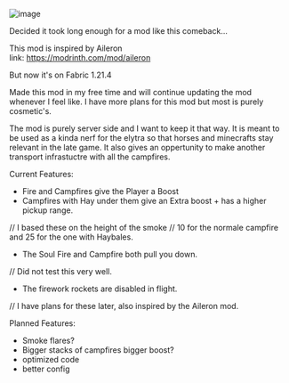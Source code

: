 ![image](https://i.postimg.cc/VNC16hFd/Elytra-Revamped.png)


Decided it took long enough for a mod like this comeback...

This mod is inspired by Aileron  
link: https://modrinth.com/mod/aileron

But now it's on Fabric 1.21.4

Made this mod in my free time and will continue updating the mod whenever I feel like.
I have more plans for this mod but most is purely cosmetic's.

The mod is purely server side and I want to keep it that way. It is meant to be used as a kinda nerf for the elytra so that horses and minecrafts stay relevant in the late game.
It also gives an oppertunity to make another transport infrastuctre with all the campfires.


Current Features:

- Fire and Campfires give the Player a Boost
- Campfires with Hay under them give an Extra boost + has a higher pickup range.

// I based these on the height of the smoke
// 10 for the normale campfire and 25 for the one with Haybales.

- The Soul Fire and Campfire both pull you down.

// Did not test this very well.

- The firework rockets are disabled in flight.

// I have plans for these later, also inspired by the Aileron mod.



Planned Features:

- Smoke flares?
- Bigger stacks of campfires bigger boost?
- optimized code
- better config

